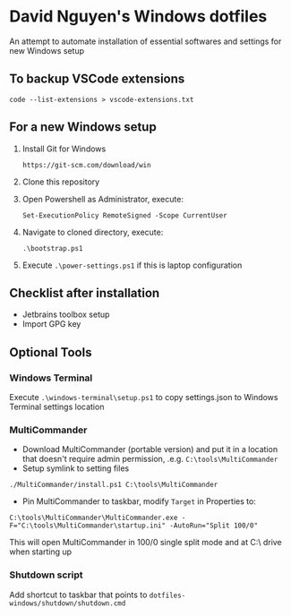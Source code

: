 # David Nguyen's Windows dotfiles

An attempt to automate installation of essential softwares and settings for new Windows setup

## To backup VSCode extensions

```
code --list-extensions > vscode-extensions.txt
```

## For a new Windows setup

1. Install Git for Windows

    ```
    https://git-scm.com/download/win
    ```

2. Clone this repository
3. Open Powershell as Administrator, execute:

    ```
    Set-ExecutionPolicy RemoteSigned -Scope CurrentUser
    ```

4. Navigate to cloned directory, execute:

    ```
    .\bootstrap.ps1
    ```

5. Execute `.\power-settings.ps1` if this is laptop configuration

## Checklist after installation

- Jetbrains toolbox setup
- Import GPG key

## Optional Tools

### Windows Terminal

Execute `.\windows-terminal\setup.ps1` to copy settings.json to Windows Terminal settings location

### MultiCommander

- Download MultiCommander (portable version) and put it in a location that doesn't require admin permission, .e.g. `C:\tools\MultiCommander`
- Setup symlink to setting files

```
./MultiCommander/install.ps1 C:\tools\MultiCommander
```

- Pin MultiCommander to taskbar, modify `Target` in Properties to:

```
C:\tools\MultiCommander\MultiCommander.exe -F="C:\tools\MultiCommander\startup.ini" -AutoRun="Split 100/0"
```

This will open MultiCommander in 100/0 single split mode and at C:\ drive when starting up

### Shutdown script

Add shortcut to taskbar that points to `dotfiles-windows/shutdown/shutdown.cmd`
